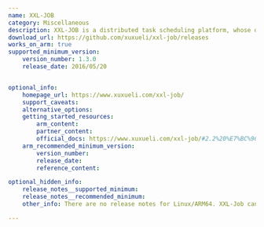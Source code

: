 ```yaml
---
name: XXL-JOB
category: Miscellaneous
description: XXL-JOB is a distributed task scheduling platform, whose design helps the user to develop quickly, be lightweight, learn easily, and easy to expand. 
download_url: https://github.com/xuxueli/xxl-job/releases
works_on_arm: true
supported_minimum_version:
    version_number: 1.3.0
    release_date: 2016/05/20


optional_info:
    homepage_url: https://www.xuxueli.com/xxl-job/
    support_caveats:
    alternative_options:
    getting_started_resources:
        arm_content:
        partner_content:
        official_docs: https://www.xuxueli.com/xxl-job/#2.2%20%E7%BC%96%E8%AF%91%E6%BA%90%E7%A0%81
    arm_recommended_minimum_version:
        version_number:
        release_date:
        reference_content:

optional_hidden_info:
    release_notes__supported_minimum:
    release_notes__recommended_minimum:
    other_info: There are no release notes for Linux/ARM64. XXL-Job can be built from source using "mvn clean install" from version 1.3.0 on Neoverse N1. Prior versions fail to build on both ARM64 and AMD64.

---
```

